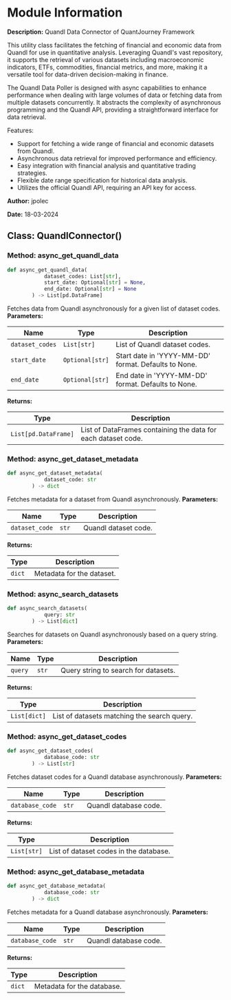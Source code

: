 # Module Information

**Description:**
Quandl Data Connector of QuantJourney Framework

This utility class facilitates the fetching of financial and economic data from Quandl for use in quantitative analysis. 
Leveraging Quandl's vast repository, it supports the retrieval of various datasets including macroeconomic indicators, ETFs, 
commodities, financial metrics, and more, making it a versatile tool for data-driven decision-making in finance.

The Quandl Data Poller is designed with async capabilities to enhance performance when dealing with large volumes of data or 
fetching data from multiple datasets concurrently. It abstracts the complexity of asynchronous programming and the Quandl API, 
providing a straightforward interface for data retrieval.

Features:
- Support for fetching a wide range of financial and economic datasets from Quandl.
- Asynchronous data retrieval for improved performance and efficiency.
- Easy integration with financial analysis and quantitative trading strategies.
- Flexible date range specification for historical data analysis.
- Utilizes the official Quandl API, requiring an API key for access.

**Author:** jpolec

**Date:** 18-03-2024

## Class: QuandlConnector()

### **Method: async_get_quandl_data**
```python
def async_get_quandl_data(
			dataset_codes: List[str],
			start_date: Optional[str] = None,
			end_date: Optional[str] = None
		) -> List[pd.DataFrame]
```
Fetches data from Quandl asynchronously for a given list of dataset codes.
**Parameters:**

| Name | Type | Description |
|------|------|-------------|
| `dataset_codes` | `List[str]` | List of Quandl dataset codes. |
| `start_date` | `Optional[str]` | Start date in 'YYYY-MM-DD' format. Defaults to None. |
| `end_date` | `Optional[str]` | End date in 'YYYY-MM-DD' format. Defaults to None. |

**Returns:**

| Type | Description |
|------|--------------|
| `List[pd.DataFrame]` | List of DataFrames containing the data for each dataset code. |

### **Method: async_get_dataset_metadata**
```python
def async_get_dataset_metadata(
			dataset_code: str
		) -> dict
```
Fetches metadata for a dataset from Quandl asynchronously.
**Parameters:**

| Name | Type | Description |
|------|------|-------------|
| `dataset_code` | `str` | Quandl dataset code. |

**Returns:**

| Type | Description |
|------|--------------|
| `dict` | Metadata for the dataset. |

### **Method: async_search_datasets**
```python
def async_search_datasets(
			query: str
		) -> List[dict]
```
Searches for datasets on Quandl asynchronously based on a query string.
**Parameters:**

| Name | Type | Description |
|------|------|-------------|
| `query` | `str` | Query string to search for datasets. |

**Returns:**

| Type | Description |
|------|--------------|
| `List[dict]` | List of datasets matching the search query. |

### **Method: async_get_dataset_codes**
```python
def async_get_dataset_codes(
			database_code: str
		) -> List[str]
```
Fetches dataset codes for a Quandl database asynchronously.
**Parameters:**

| Name | Type | Description |
|------|------|-------------|
| `database_code` | `str` | Quandl database code. |

**Returns:**

| Type | Description |
|------|--------------|
| `List[str]` | List of dataset codes in the database. |

### **Method: async_get_database_metadata**
```python
def async_get_database_metadata(
			database_code: str
		) -> dict
```
Fetches metadata for a Quandl database asynchronously.
**Parameters:**

| Name | Type | Description |
|------|------|-------------|
| `database_code` | `str` | Quandl database code. |

**Returns:**

| Type | Description |
|------|--------------|
| `dict` | Metadata for the database. |

